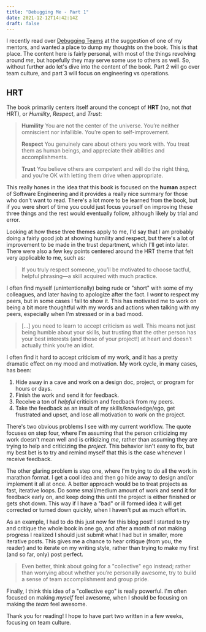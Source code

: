 ```yaml
---
title: "Debugging Me - Part 1"
date: 2021-12-12T14:42:14Z
draft: false
---
```


I recently read over [Debugging Teams](http://debuggingteams.com) at the suggestion
of one of my mentors, and wanted a place to dump my thoughts on the book. This is
that place. The content here is fairly personal, with most of the things revolving
around *me*, but hopefully they may serve some use to others as well. So, without further ado
let's dive into the content of the book. Part 2 will go over team culture, and part 3 will focus on engineering vs operations.

## HRT

The book primarily centers itself around the concept of **HRT** (no, not *that* HRT), or
*Humility*, *Respect*, and *Trust*:

> **Humility**
> You are not the center of the universe. You’re neither omniscient nor infallible. You’re open to self-improvement.
> 
> **Respect**
> You genuinely care about others you work with. You treat them as human beings, and appreciate their abilities and accomplishments.
>   
> **Trust**
> You believe others are competent and will do the right thing, and you’re OK with letting them drive when appropriate.

This really hones in the idea that this book is focused on the **human** aspect of Software Engineering and it provides a really nice summary for those who don't want to read. There's a lot more to be learned from the book, but if you were short of time you could just focus yourself on improving these three things and the rest would eventually follow, although likely by trial and error.

Looking at how these three themes apply to me, I'd say that I am probably doing a fairly good job at showing humility and respect, but there's a lot of improvement to be made in the trust department, which I'll get into later. There were also a few key points centered around the HRT theme that felt very applicable to me, such as:

> If you truly respect someone, you’ll be motivated to choose tactful, helpful phrasing—a skill acquired with much practice.

I often find myself (unintentionally) being rude or "short" with some of my
colleagues, and later having to apologize after the fact. I *want* to respect my peers, but
in some cases I fail to show it. This has motivated me to work on being a bit more thoughtful with my words and actions when talking with my peers, especially when I'm stressed or in a bad mood.

> [...] you need to learn to accept criticism as well. This means not just being humble about your skills, but trusting that the other person has your best interests (and those of your project!) at heart and doesn’t actually think you’re an idiot. 

I often find it hard to accept criticism of my work, and it has a pretty dramatic effect on my mood and motivation. My work cycle, in many cases, has been:

1. Hide away in a cave and work on a design doc, project, or program for hours or days.
1. Finish the work and send it for feedback.
1. Receive a ton of *helpful* criticism and feedback from my peers.
1. Take the feedback as an insult of my skills/knowledge/ego, get frustrated and upset, and lose all motivation to work on the project.

There's two obvious problems I see with my current workflow. The quote focuses on step four, where I'm assuming that the person criticizing my work doesn't mean well and is criticizing *me*, rather than assuming they are trying to help and criticizing the *project*. This behavior isn't easy to fix, but my best bet is to try and remind myself that this is the case whenever I receive feedback. 

The other glaring problem is step one, where I'm trying to do all the work in marathon format. I get a cool idea and then go hide away to design and/or implement it all at once. A better approach would be to treat projects as fast, iterative loops. Do some small/medium amount of work and send it for feedback early on, and keep doing this until the project is either finished or gets shot down. This way if I have a "bad" or ill formed idea it will get corrected or turned down quickly, when I haven't put as much effort in. 

As an example, I had to do this just now for this blog post! I started to try and critique the whole book in one go, and after a month of not making progress I realized I should just submit what I had but in smaller, more iterative posts. This gives me a chance to hear critique (from you, the reader) and to iterate on my writing style, rather than trying to make my first (and so far, only) post perfect.

> Even better, think about going for a "collective" ego instead; rather than worrying about whether you’re personally awesome, try to build a sense of team accomplishment and group pride. 

Finally, I think this idea of a "collective ego" is really powerful. I'm often focused on making *myself* feel awesome, when I should be focusing on making the *team* feel awesome. 

Thank you for reading! I hope to have part two written in a few weeks, focusing on team culture.